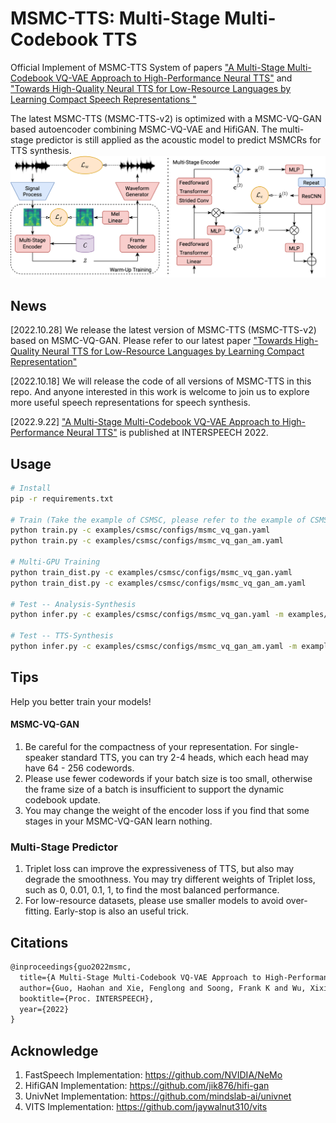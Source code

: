 # MSMC-TTS: Multi-Stage Multi-Codebook TTS
Official Implement of MSMC-TTS System of papers ["A Multi-Stage Multi-Codebook VQ-VAE Approach to High-Performance Neural TTS"](https://arxiv.org/abs/2209.10887) and ["Towards High-Quality Neural TTS for Low-Resource Languages by Learning Compact Speech Representations
"](https://arxiv.org/abs/2210.15131)

The latest MSMC-TTS (MSMC-TTS-v2) is optimized with a MSMC-VQ-GAN based autoencoder combining MSMC-VQ-VAE and HifiGAN. The multi-stage predictor is still applied as the acoustic model to predict MSMCRs for TTS synthesis.
![avatar](figs/MSMC-VQGAN.png)

## News

[2022.10.28] We release the latest version of MSMC-TTS (MSMC-TTS-v2) based on MSMC-VQ-GAN. Please refer to our latest paper ["Towards High-Quality Neural TTS for Low-Resource Languages by Learning Compact Representation"](https://arxiv.org/abs/2209.10887)

[2022.10.18] We will release the code of all versions of MSMC-TTS in this repo. And anyone interested in this work is welcome to join us to explore more useful speech representations for speech synthesis. 

[2022.9.22] ["A Multi-Stage Multi-Codebook VQ-VAE Approach to High-Performance Neural TTS"](https://arxiv.org/abs/2209.10887) is published at INTERSPEECH 2022.

## Usage

```bash
# Install
pip -r requirements.txt

# Train (Take the example of CSMSC, please refer to the example of CSMSC to prepare your training data)
python train.py -c examples/csmsc/configs/msmc_vq_gan.yaml
python train.py -c examples/csmsc/configs/msmc_vq_gan_am.yaml

# Multi-GPU Training
python train_dist.py -c examples/csmsc/configs/msmc_vq_gan.yaml
python train_dist.py -c examples/csmsc/configs/msmc_vq_gan_am.yaml

# Test -- Analysis-Synthesis
python infer.py -c examples/csmsc/configs/msmc_vq_gan.yaml -m examples/csmsc/checkpoints/msmc_vq_gan/model_800000 -t examples/csmsc/data/test_ae.yaml -o analysis_synthesis

# Test -- TTS-Synthesis
python infer.py -c examples/csmsc/configs/msmc_vq_gan_am.yaml -m examples/csmsc/checkpoints/msmc_vq_gan_am/model_200000 -t examples/csmsc/data/test_tts.yaml -o tts

```

## Tips

Help you better train your models!

#### MSMC-VQ-GAN
1. Be careful for the compactness of your representation. For single-speaker standard TTS, you can try 2-4 heads, which each head may have 64 - 256 codewords.
2. Please use fewer codewords if your batch size is too small, otherwise the frame size of a batch is insufficient to support the dynamic codebook update.
3. You may change the weight of the encoder loss if you find that some stages in your MSMC-VQ-GAN learn nothing.

### Multi-Stage Predictor
1. Triplet loss can improve the expressiveness of TTS, but also may degrade the smoothness. You may try different weights of Triplet loss, such as 0, 0.01, 0.1, 1, to find the most balanced performance.
2. For low-resource datasets, please use smaller models to avoid over-fitting. Early-stop is also an useful trick.


## Citations

```latex
@inproceedings{guo2022msmc,
  title={A Multi-Stage Multi-Codebook VQ-VAE Approach to High-Performance Neural TTS},
  author={Guo, Haohan and Xie, Fenglong and Soong, Frank K and Wu, Xixin and Meng, Helen},
  booktitle={Proc. INTERSPEECH},
  year={2022}
}

```

## Acknowledge
1. FastSpeech Implementation: https://github.com/NVIDIA/NeMo
2. HifiGAN Implementation: https://github.com/jik876/hifi-gan
3. UnivNet Implementation: https://github.com/mindslab-ai/univnet
4. VITS Implementation: https://github.com/jaywalnut310/vits

